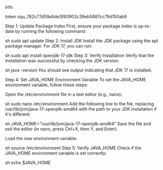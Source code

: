 info 

token    squ_762c77d59a5de3f60902c39eb5887cc79d150ab9







Step 1: Update Package Index
First, ensure your package index is up-to-date by running the following command:

sh
sudo apt update
Step 2: Install JDK
Install the JDK package using the apt package manager. For JDK 17, you can run:

sh
sudo apt install openjdk-17-jdk
Step 3: Verify Installation
Verify that the installation was successful by checking the JDK version:

sh
java -version
You should see output indicating that JDK 17 is installed.

Step 4: Set JAVA_HOME Environment Variable
To set the JAVA_HOME environment variable, follow these steps:

Open the /etc/environment file in a text editor (e.g., nano):

sh
sudo nano /etc/environment
Add the following line to the file, replacing /usr/lib/jvm/java-17-openjdk-amd64 with the path to your JDK installation if it's different:

sh
JAVA_HOME="/usr/lib/jvm/java-17-openjdk-amd64"
Save the file and exit the editor (in nano, press Ctrl+X, then Y, and Enter).

Load the new environment variable:

sh
source /etc/environment
Step 5: Verify JAVA_HOME
Check if the JAVA_HOME environment variable is set correctly:

sh
echo $JAVA_HOME